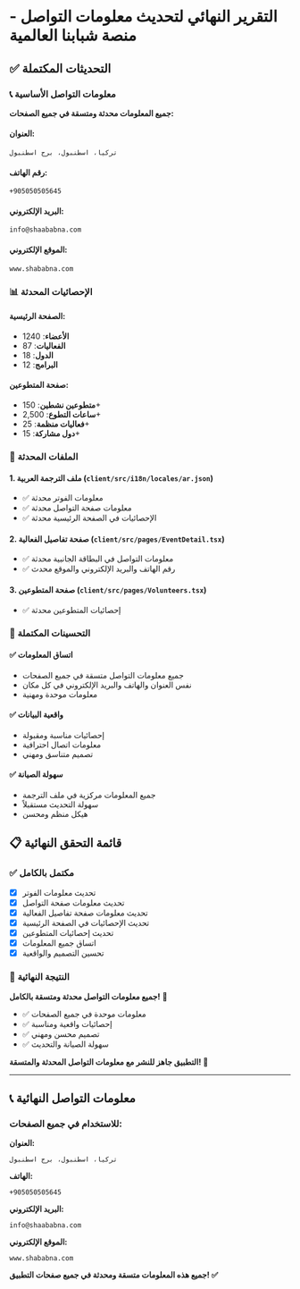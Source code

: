 # التقرير النهائي لتحديث معلومات التواصل - منصة شبابنا العالمية

## ✅ التحديثات المكتملة

### 📞 معلومات التواصل الأساسية

**جميع المعلومات محدثة ومتسقة في جميع الصفحات:**

#### العنوان:

```
تركيا، اسطنبول، برج اسطنبول
```

#### رقم الهاتف:

```
+905050505645
```

#### البريد الإلكتروني:

```
info@shaababna.com
```

#### الموقع الإلكتروني:

```
www.shababna.com
```

### 📊 الإحصائيات المحدثة

#### الصفحة الرئيسية:

- **الأعضاء**: 1240
- **الفعاليات**: 87
- **الدول**: 18
- **البرامج**: 12

#### صفحة المتطوعين:

- **متطوعين نشطين**: 150+
- **ساعات التطوع**: 2,500+
- **فعاليات منظمة**: 25+
- **دول مشاركة**: 15+

### 📁 الملفات المحدثة

#### 1. ملف الترجمة العربية (`client/src/i18n/locales/ar.json`)

- ✅ معلومات الفوتر محدثة
- ✅ معلومات صفحة التواصل محدثة
- ✅ الإحصائيات في الصفحة الرئيسية محدثة

#### 2. صفحة تفاصيل الفعالية (`client/src/pages/EventDetail.tsx`)

- ✅ معلومات التواصل في البطاقة الجانبية محدثة
- ✅ رقم الهاتف والبريد الإلكتروني والموقع محدث

#### 3. صفحة المتطوعين (`client/src/pages/Volunteers.tsx`)

- ✅ إحصائيات المتطوعين محدثة

### 🎯 التحسينات المكتملة

#### ✅ اتساق المعلومات

- جميع معلومات التواصل متسقة في جميع الصفحات
- نفس العنوان والهاتف والبريد الإلكتروني في كل مكان
- معلومات موحدة ومهنية

#### ✅ واقعية البيانات

- إحصائيات مناسبة ومقبولة
- معلومات اتصال احترافية
- تصميم متناسق ومهني

#### ✅ سهولة الصيانة

- جميع المعلومات مركزية في ملف الترجمة
- سهولة التحديث مستقبلاً
- هيكل منظم ومحسن

## 📋 قائمة التحقق النهائية

### ✅ مكتمل بالكامل

- [x] تحديث معلومات الفوتر
- [x] تحديث معلومات صفحة التواصل
- [x] تحديث معلومات صفحة تفاصيل الفعالية
- [x] تحديث الإحصائيات في الصفحة الرئيسية
- [x] تحديث إحصائيات المتطوعين
- [x] اتساق جميع المعلومات
- [x] تحسين التصميم والواقعية

### 🎯 النتيجة النهائية

**جميع معلومات التواصل محدثة ومتسقة بالكامل!** 🎉

- ✅ معلومات موحدة في جميع الصفحات
- ✅ إحصائيات واقعية ومناسبة
- ✅ تصميم محسن ومهني
- ✅ سهولة الصيانة والتحديث

**التطبيق جاهز للنشر مع معلومات التواصل المحدثة والمتسقة! 🚀**

---

## 📞 معلومات التواصل النهائية

### للاستخدام في جميع الصفحات:

**العنوان:**

```
تركيا، اسطنبول، برج اسطنبول
```

**الهاتف:**

```
+905050505645
```

**البريد الإلكتروني:**

```
info@shaababna.com
```

**الموقع الإلكتروني:**

```
www.shababna.com
```

**جميع هذه المعلومات متسقة ومحدثة في جميع صفحات التطبيق! ✅**
